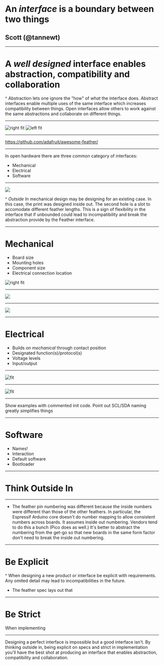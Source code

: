 # An *interface* is a boundary between two things

## Scott (@tannewt)

---

# A *well designed* interface enables abstraction, compatibility and collaboration

^ Abstraction lets one ignore the "how" of *what* the interface does. Abstract interfaces enable multiple uses of the same interface which increases compatibility between things. Open interfaces allow others to work against the same abstractions and collaborate on different things.

---

![right fit](featherwings.jpg)
![left fit](feathers.jpg)

---

https://github.com/adafruit/awesome-feather/

---

In open hardware there are three common category of interfaces:

* Mechanical
* Electrical
* Software

---

![](3d_printing_feathers-6-case.jpg)

^ *Outside In* mechanical design may be designing for an existing case. In this case, the print was designed inside out. The second hole is a slot to accomodate different feather lengths. This is a sign of flexibility in the interface that if unbounded could lead to incompatibility and break the abstraction provide by the Feather interface.

---

# Mechanical

* Board size
* Mounting holes
* Component size
* Electrical connection location

![right fit](feather_fab_print.png)

---
![](neopixel_featherwing.jpg)

---

![](neopixel_featherwing_back.jpg)

---

# Electrical

* Builds on *mechanical* through contact position
* Designated function(s)/protocol(s)
* Voltage levels
* Input/output

---

![fit](feather_electrical.png)

---

![fit](feather_huzzah_masked.jpg)

---

Show examples with commented init code. Point out SCL/SDA naming greatly simplifies things

---

# Software

* Names!
* Interaction
* Default software
* Bootloader

---

# Think Outside In

---

* The feather pin numbering was different because the inside numbers were different than those of the other feathers. In particular, the Espressif Arduino core doesn't do number mapping to allow consistent numbers across boards. It assumes inside out numbering. Vendors tend to do this a bunch (Pico does as well.) It's better to abstract the numbering from the get-go so that new boards in the same form factor don't need to break the inside out numbering.

---

# Be Explicit

^ When designing a new product or interface be explicit with requirements. Any omited detail may lead to incompatibilities in the future.

* The feather spec lays out that

---

# Be Strict

When implementing

---

Designing a perfect interface is impossible but a good interface isn't. By thinking outside in, being explicit on specs and strict in implementation you'll have the best shot at producing an interface that enables abstraction, compatibility and collaboration.
